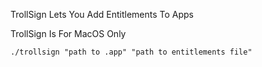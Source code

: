 TrollSign Lets You Add Entitlements To Apps

TrollSign Is For MacOS Only

```
./trollsign "path to .app" "path to entitlements file"
```
